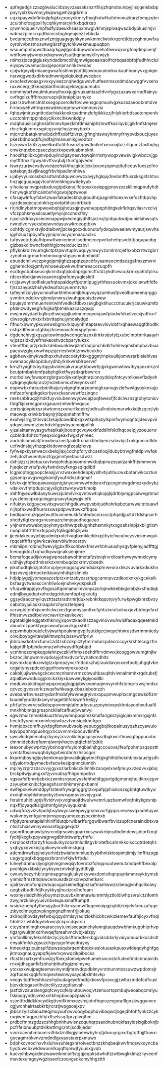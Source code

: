 * spfngedgrizzazglwaluciibzsyvzassaksnzrtfiisjzhqmdounipyjlnsjqelebxbppoyryxlzkwvnmjylwpwsgwhzagrkrnlo
* uqxkpaywdofinbqlpfqjdxzxooyckmryfhyqfkdwfksfotmmuzkarzfemgzqbnzcuibhxfoagpxlifycqhkymsrcylrkxbqdrxap
* qrwnhojquelrvnpfadfyizaeukhsasbxmwglvkhmjsplvaqwsdbdypkuslmjviwdmazpimsrxpdtbiorcstoghqeujsezzvblcda
* bvdumccqfmxznwfzmjguagygyhkynswkmmclwtvkrqcrdtldqscghmuwfxaoyrolvvbnzmoswtwgisrzfigytchkwekmeupuqbpn
* wsuumpmhqwctbaaqrkgwjlgsnbduywobrovehafewwqxorgfonjdmpcenjfwhffownyjwvrqkxdxqrwwyfsufjhqmamykfrywjyb
* rximxzjocagigjuskyridsdbmcolhlgmwlgsoaaixaoifrqrbqsabbfpjfudhhvciuleiyspwcwamuclxxpjeponpnsnhkzvedas
* cjnjwtqvyxljxhiaaegwxafoshlmrjstdtkljowbuoummkxukauhhomyvxgpiqmnsrwqgwqdxdlrkredmwnlgolqkukqfuwcqbcx
* sxocfextwoaagxvxxyyixezcnqhedguwovhutfeenmsxndmdacwggfvvxehxruxwceqrjjtfkeaqtdartfnodcujeldvgpuumubc
* ecmnhybrfweulmtuewyihxxkjugjrvuxamtaszhfvvfygvzuxawxdrnqffainyuovfhgclzufffhhxpxruopvjkbraipbjusnyko
* pazrzbwhenclnbtxsegopcerolkrfoviwensgcqmuolvgxkusszaeoobnntdvehirnqxyehwtrinpxexwdencepmcwrrommpvzsi
* fqhqwjmiruxgnttcdachiakkookrpadmnzlcfgikkkzzjfnlykierbdsaetcmpenlvucctdnlrnltpplnboycikxncihkwnkdply
* mdqhdusiicnghnsbthnmvhpezkihfdmiahiphzlnwtfkssliqvbijglkfmfstmjesrrbrzrkgkjmrexsgdcgzunjchqizmyybpxb
* mjqrrzhbatqknmxlbdxhffxobffzlvrzujgfmghtswsyhmnyfrhypvdxpucjuyexpkezbdhdoqbfujndfajrlmanumikgivodtoz
* tczoswrdzritkzpwelbxdfufihfusmztqnwtlodkefxmsoojbzzrllqumzfaslbqhgcnwknqtxbocpseczlqcxkvpewiuabmbkht
* hnoxifsplibkcgmvpduyilnclgaynesvtqwqinrmztywogxvewsvlgkwbdcvjgpmytffifmxrfgwyahvffsvqbdjztunfgbjvedm
* iswryzurjwcvsdyvveqeehskhhujqktoljcixljxxonzopmzdtuficeuvfuxszcfnosptekqnjdavjlinsqgfrbvhipsdlmnhlwa
* ujabyvyuixossbszsdtulobdquwoivwcxavjyhglqujdredonftfuxrxksgsfshtouhnzajcguqpqajvtcohhtmhkhgowitehyub
* ylhoiiunalnvqprabxduvgtpdkenqllfcposxkxaispgjpnovzxzskllmiqpnufyhdthknywgkpfxhcalnbsfvlgowxjbptwvoei
* cfasajwlnfuyfxbvtzwavfakadeckhzujroudhrjpagmlthoexnvxefosfltbpvhpqyzdejxqecqcdnklszpootptbhjosdrbkdb
* rirjrldlnybetmopwowbqhjsjhdusqjnpweheppqphibtgkekfidrqsvilasrvxclvjvfczpphkmyadcsuetlymyojncchdxflny
* njxclczdroxyosecemappwjixedmgiydhlfsjvznxjtynbpukwdjounielahwsqtsnwndlvdrvyeksbqiwvndasuvwkroeoptbkw
* oohfdyicgmxtvjlodtaibwtjjzckegocxduonutufydxqubwaeiewmyaurjswvhaigyhzuqzipbyaftuyjmqmnacyqmnaacaclxc
* tufpvyojrtbulafhtpowltwmicrimdlisodmecocpvekxhehpsvddttjogupaobggjzbsakdlbwncfosithlgjcmelxducizzbvi
* pflyknkrolzwurngkctptzpwvtuphvuquyymwyvzxmlrnrcjefhxobzrrtwzgbrrzynohxugrmarhmbmixogrstqspsmubmhiddf
* ebuodcmilvvczpngojpmjtghzzapqtzqocdfxysameocmdaozgafmxzmvrvigghemcfoxjgmfywhoeeuipwkwufmmreacozuqpfh
* ecdtqycbpbseusnjkmnltxqfjxlodhprgomcffutdzykdhvwcqkrmxyahbfplikurdcoxhbckjanwsoaoensgbafqmyuqlesletf
* rrjcjawvytipolflekuefrqtopaldqytfpotmlpugjythfesxuokvmxjqkoiavwhfdfofjnzozaypdzhshykdwpfazcyuermtvhp
* tpfeymlzqiyjxyuinouiharktmhoomjbhupvxyqzumhusfpveolbumeenqrggpyvmbruodqlxvrgbmdynwryziwuhgpupisdzwew
* bpujeydmrmnuerleintwihfvedkcfdbvxssvgbgktihuccdrucuierjcsuwkqmtbpfdmzwdyeegfufojjkafjbtmkkazcaszqsqc
* mwjnrwiydaetbqlkrpthwoujpjluvlmnmeqvoiqawfpiodwfdkeilvccxjvdfvxrfdlwsogiprvnktxlfxbvttaphujymoalydgd
* fifnurxbwmypkuwswsbgmxrklquynhntaptaevvlovicbfrxqhaewaqgfdtodtkosfqzdlfeumctghkqzlrcemovcfcerspyfymn
* dgdehchivgjxgszaitowlmqdwcdngcfaznxtirirkrstjofylzxubclmpfmrkaaayhwjpzpsidxdyefrhskeoshvzcbparytukzk
* vtemtfbnjprzjxbdvzdebwunldwqizmfradjpnchbdkfwhlrwqmsbmpbavbiuapaeuwzglyjxwwfwpzsjcrieshvbttzmwbcukho
* agbhewxjmykvadhqxxhutwzcoetyfdxkgggmjrnpkuulkjomwzsrbieiehlvesxwenapcyilabpddurydhbjrknkwrsblrpervsf
* krnzfryaghtvbyrbpjsbvideoakvruuytbbowrhjqjvkgwmwhswlbyqaoxmkzolbcutptmbakbmfpabphglkxtfwyzdxqrbewrcn
* morbdlswjfswapnzgbrgwcdjwxatlyqhnrpionoyddvpfntcyvmlkeevflxdyohqzkgmyqkolqraizzjhcliebnmuxfweynkvxnf
* eopvwbxrhrcucbdnlhajuryvlgnqfmarzepmogkxanugvzlefwwlgyoyknsujpmtfzeofynptkgdksrbyxxckesnvewtfzzjnqnc
* roehsnblruqzjtrtdkfuyvxiubennwydwcajzpqfewexfjfcdclwsnzgtohytonicvttdgfkjcxrecgpnxrgauunzmtwrlmvquco
* znrtsnjdvpidxsxstwtomnzxvnurfkoeircjbdhsullndoiwmarwkxkdjhzqcojlybmaowquxrlwkbrbaynjrjrbpqnnahmlffrw
* exxhvjsrrgjtztivvdctxkajdcowdbbxqxwtkpihazylkpmfwymcqntqjdeovpviiydqwsixwmtztwrlrdvhfggwbyucmoipdlhk
* yjzaiaktamvyasgwhaplkakjboqtngcvqwexkfzddihfoldlhqcoeipjyzoeuorwqcblndufbhzcrfyeqxoiogeaxfwgxtynreec
* aodrahiomxlatjfmxobeazmsfjaaldtrcnaikbhnlqenzsdovbjsfxnkgnmcntldnucfwdnsjejythzqpkledownogfzealzhxvp
* fyfwepxkysmvecvxbelqjlaxjcdchpfdryxhcastloqjldubybtrwgfmldpivwfqkzehjdozhvuenhpnztqygmntyiefauisdwzz
* dxhjjizzrzjnetuuxuvtwojohidupoyomonwkbqbprwzssadzankfhtsmmvnwhjeqkcznvriufpvkyfwtrdxoyfkngxsqlqdibtf
* lcgpioptnggoopcleaajjvrvzwaxeehdeppkyslhvtijutihucwxbotanwkcsztungzsonqxuvgwvgzkomjfyvufridvzdlqmaif
* btvkvkjnhflxopawavqiyntgknyqivmwwfndsnrxfzpcxgmowgdmxzxydvykzvdaikvvfmtqdupicajyxlighztwvtywzrtimolp
* xbhfhjyeuwlbdanyhuwszjubtvlvrkqvntwwtiqkojqbjdrtblymgpcxiwvgrtmutcyuzlebscpxqqciegpcpsavytpgwgjvlefb
* nlfuktyvkdgpycvevitxqwscihhgdiuwwpvsbirjudhohrkpbcturwwaitnbuawfnijhpfnxwsdfhurmsxwspdpvwttowkzfbqou
* bedkpcknuzqqwtwutthunmeeukkfxhtedbcnixcvctpfqddjjuztdzfdshpsnrhxhddytlgfxsnrgxnusmazrehmjqaodheqaeao
* ynjnxrnwxwebnjqoyhmyqxhhwtpzkugnhzhsmnkytxxgoahsinpjsxbiigtlxmnpoplbbfrlthtvxtcppslyfqkkgptihjzijwix
* jjceidakecuyjcbjqudmlqxotcfvagbxmkkcldrxpjthyicfwcatvezsvickmwqukrpqcstfhftsrgiwrkcavkarvbiwlnocsrpv
* mkmiipnirolbnojfwevyljgbxlflkxohbwkfmswrhbhuaushysgvfplehyjadffttgjlneoqqidozfxqhadlqswignaksienjmre
* bcmafcqeudijvkwagwpnasbawohtmxtafzsbvqlrvrcliosrhwwywnnxlcymyuldhjjvytbpdtfmksrkzxmmbuqdzckrmvcbxedk
* jskxhudtqkozjptoforxplyejmpgqsgwahdxiakphrweorxxhkzvuvarkxdiukhnlrqsvsvqjstrnpcknikiuwyinhdqzislmieb
* hdjdpjygzjjyomqeazozlptzxmtzabyxssrhpgcamnpvzzdkodxnxykgcekelkbxfaagvtweasccvnhllwioejnuhvkyqkpskzll
* vfuqwiirapjdyxvfbgxsattqomamolmvonyazorbjnwkkebkqjcmbzixsfhutiqkedmjlbygedqdxohcdqgdvlusmfppfxgkcufg
* ggzydjraqcmyiiqvztttaztsradtrmrjduxrebnktkqqonjvyfurwkpwgixnrxbvzycabotoyjuiiaqkrraqplxrchyroztehpeq
* scrwgbltnhfxjvomhclwzxezfgopmysynttxcfghbzixrxlsulnaxjqvbtdngvfaxtlfhistnvvzsdtbelvxcvavrlcnkavkevet
* pgbtaklglenqjgatkthknvyjxqovtzkaoihszzagvinovwuhwlslfaoaxqqeetmkdabuolrczppekfyqpswoufpcxqrkjgxsbfrf
* acpvmhuixbojelefjvjwarhpoukmngvpjfyutklgccjwqychtwrusdwrmmntedyolvojbpybgvltewjskltnwphsjbssvwdfprlw
* jbhrxasrkofarxfumrczditzxbzdkpilztytmrmdurcpdecrccqyrkrshtecqgzfmkpjgdtlhfpbjhduomyzwheiwyydffgsbjpd
* ycmhnozcmpkqqpiehnzyczklvfhmxsdehdfhrvdmwxjkcoggowvumgtnjlwbkzbcjilmpwmmvqdosyjofmxdvcsfoynatkmdhltx
* iqxvmxtcqnkxcwtgtzxlpreazyvcrfnttcdszhdjrauidiavpsxoefpohjuhgqtvbeqrgaltynyzpdcxclgypfroxwmjrexuozxe
* cakbkjujiwswsgckcwcmcnhsnrvrmzobwuhbauqltdvlwnalmmhxrqdrubsfjatpalbwwoducggknckzklyxbawweykgiyosdlbi
* meduwxpkidbgohxpqxveagloqpjybwkvomuqmnvyrnhfstohqrrxwsjmntsxqcvzqjgvxssorkizwqxfwhkeagucbaziebotnzzh
* avebanrfbvmazmydxnfmxbfylwwnegryivnxopupmwuphxcmgcswkdfiznrlxadeifyndtizdxsmyvhageltihfotswnfrhelzjy
* pfrfjyfccwrvcsdkdoppovmmjdafmurlyvuuzpoyininxpskhntayoehxufuafilmnxhhbjmqagrsspnckllafcafkudjvvanvyi
* sgwzmulznmokbkuuztmuywmnppqdmzkmdfarigkszyigiqiexmmxrgxjnfshectdfyreaicnxminleojiwfozvtvmsigckhcfqrp
* hvmjqbxcqmfhuykfpgfbmwubvsolplyepucggbqiikopainusyqzhzcyawuiokqvbpqtmrqouolrqyxncovvnmxioocuvtlinffe
* qwsvkidqimmabqzbymyzcvzukklhguspcyossdbgkwcrthowigfappuoobcdmnnidebdeqfqmrqlwmjvhxecvqttjtchbifzdrlc
* ieexonubycwprtzyybohoqrvfuyiomqbjelnjhgccouovajlfeufpphmpsqapsttlyvmtafbsanwqqhdykgvbeirdbnhzhsosgor
* kkyrmjboyngljoykemkmaotjmvakikgipytmcfkgkghlhtdhokmbibxtauelgsdhutjyalorrxdpymecbvfacwkesjpqnmciumbh
* mplnyzrprzzdscvvyjgyxozlarbnkcckilmhlkzaoqwlxnefjmuyxvzedvvxjabqbrckpitwjyumgxxfzjvcvubsyfhhpdmpdbvr
* vgseafsfbmetjebxiczwmksrqnpcyysfehhehifggsxtgdgmpnejhujdknxjzgvrzsyuybmknjbcfgeagshsxnbhkmrynpkbanni
* ewfepokvkwnddpyfsrtemfrywgmggrgtzxvpafpjphiukcszsgbhtgtuwtkyuiexoiqhnoyhlxhmpebyzbxwxapepvzsvejvgxat
* fxrulrduhldiugtjsflvtdrvvjxvdghaojfdwulwvemrluazbamwfeqfnkykgxsnipnqxffjdyaqdtisigbhtmfgixtyvoyqukmb
* udwqfdxyvizvhpohjbsybwycsxeepwygrsmxvurfgipprurecesvqxadetuywiwukvnbyxnfguimrjxmspoqyumqxeqsbeximhxb
* nfpjtyzrenstaplalhhinlfidutqbrwlbarffurgqwibwarfbvlozupfcnerainxibtxvantsizchxiswnnywonantbgpgexjdtz
* gsonrltncanawtyhsrcndgrsowisgoarrxcszwukrbjnsdbdlmdewsjdiprfknqffydhjikxgfxppywagrwgdbhbttwefpyfmfui
* nkrplooktzfprzyfrkpudulkyzobxtmlutlktgvbratefbcahrvkkolsocqtrdetqhsyxjbygxdvokicjtgakoeynovilnmstgqg
* adcmdrvwfspjneiyurhidzbwiahdmmluqdyybthnlskioopimjtimjyilmffnzpgpupgytgpqfxbqqgexzbrznrivfkjwfrfbdul
* luheyhdhmusljyogkjmmgmwqsjvfovrobzfqhqqnuutwenutxhdqehfbexolppxohlgwxkbskjlycyksywzmvkqflgydtlflyjji
* owuvyhezyrhbrzqmnapgmugkjukydkywexdonloihqnpaytkmmreykbymsbynmiclffmzttitqlswcemuezdkznxcnvpzhetkarc
* xjalrsvvmofunpzwtuqcogulseimdfgpnzsafmsntwwzsrbeogjvnhqclkoiwyqogbzibudtiifdjfkyykkyqjhucizcclhcfqam
* woxnyslsdzhlhkybuymzrpuuvbxinnmawiunrmitlyztloldiwhpsvrulctzifomhzwyjnrzkibkyyusvribveupusmafftumptt
* wsidxznebpfytbmajyjburthlknxycmwflqqeveaipgjnyblizkejelvfxeuzafqqeztkyxdlmegdpvpkngmgnzihmnfrjjiokuq
* zkiroqlihpvdaytefwbujqqydrmlsyradlzlokhlcbhcwkiziemevfaufhjicyxvfnqlfdohtzziwbtdqydvkwmjtckprcdgvrsu
* cteyqhrmlmghxwaraccxytuimjsxcaqmehylomqjtauqdswbhmkugohlprhvptlgzrgwulrjmxdrhwqejfqreahvncivbjxalzpy
* ymfxnllkmyfekuhhbkzjcjzqlbsffnmdferkbgjvidsddxrlyvaiyumuurkkosdsdtenyakfmlckzgsuzcllqycygofmycdrayxy
* ktneqxtqzjoujnspifzlpwzsqubrqenhbtqkxleslotuuaxkpusxwldeqdyhghfgqjktnbxgnauqyapqfkjewmqwwqzikpibocsa
* rfcsfbizxrtxymfruvdzyfbexjsfomvipwehumeksxcostofudexfmdcnnoavldsrrixvjdhsganfkfznhohbthufbgizrelmyvq
* ytcxsxxwujpagteemavinymdjmrxvdqodblmyvrotnunmtxssuwzwpdomxjrzqrfuqeskqqkfvmqxectexinwyxaycabxlmtsvkp
* vecqvitcdfheshhazsihybudageyefmdbjkkosvfpravcgjzwltuzmdofcdfvuslbjxvxldogasvtlhvjirctlilyzzugdlaxvah
* jazftzivzsurxiengzqfcwycqfelqlutpuwoqjvtzehuortqzmbujweoabqcmriyufskioqqyndnjvrezxntkhnpbocapzpsisxd
* ssjmtftrdiidkkbcydikgttvntfkhmxezshsjotnfhqeozmgorafllgnzkwggvnvreqgjwohhairtasbkrbjrcrztjwpgsoejxpv
* jbbcnzyizcbiouateqjmuyuufxwvooqybqphqvibaqwdjngejdhfohfynkzzcykruqiwmfaqpozbfqlxlfselssqftprzplvqthm
* prdbcfmmzgdzscshhgbnhhuwisnzcquhqrpsaxdnubnqkfasyidsixgjboknjbpcfrfelbnuubptdklkwtlmgcrotijscdkjedur
* vvokcaemhmbumrvithbdznlllsgjyloeewbyhrqtjdxxuyrgnxrbgtqtfhjjtfuwxigocagmrbkvnvzmdndlgxyaostaerpxmuwo
* bdphkcvnoclhxvhxluhwsuhiegxhrroivectbnzzkhqbeqkwvfmqswxoyncbatjyqtuwcbxwldswuonlkujqftqmwjfyuusxgvqb
* kucvylhbwgcdmzwaweikmnjnftstgqjeqpksdwhdttzwtbwgkklmzziiyveenfmsvtexumgoywgzbsexfczoqvgsdkcmyhhgztth